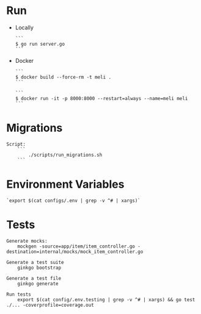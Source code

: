 # Run

- Locally

      ```
      $ go run server.go
      ```

- Docker

      ```
      $ docker build --force-rm -t meli .
      ```

      ```
      $ docker run -it -p 8000:8000 --restart=always --name=meli meli
      ```
 
 
# Migrations
    Script:
        ```
            ./scripts/run_migrations.sh
        ```
# Environment Variables

    `export $(cat configs/.env | grep -v ^# | xargs)`

# Tests

    Generate mocks:
        mockgen -source=app/item/item_controller.go -destination=internal/mocks/mock_item_controller.go
        
    Generate a test suite
        ginkgo bootstrap
        
    Generate a test file
        ginkgo generate
    
    Run tests
        export $(cat config/.env.testing | grep -v ^# | xargs) && go test ./... -coverprofile=coverage.out
    